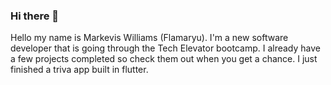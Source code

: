 ### Hi there 👋

<!--
**Flamaryu/Flamaryu** is a ✨ _special_ ✨ repository because its `README.md` (this file) appears on your GitHub profile.

Here are some ideas to get you started:

- 🔭 I’m currently working on ...
- 🌱 I’m currently learning ...
- 👯 I’m looking to collaborate on ...
- 🤔 I’m looking for help with ...
- 💬 Ask me about ...
- 📫 How to reach me: ...
- 😄 Pronouns: ...
- ⚡ Fun fact: ...
-->
Hello my name is Markevis Williams (Flamaryu).
I'm a new software developer that is going through the Tech Elevator bootcamp.
I already have a few projects completed so check them out when you get a chance. I just finished a triva app built in flutter.
